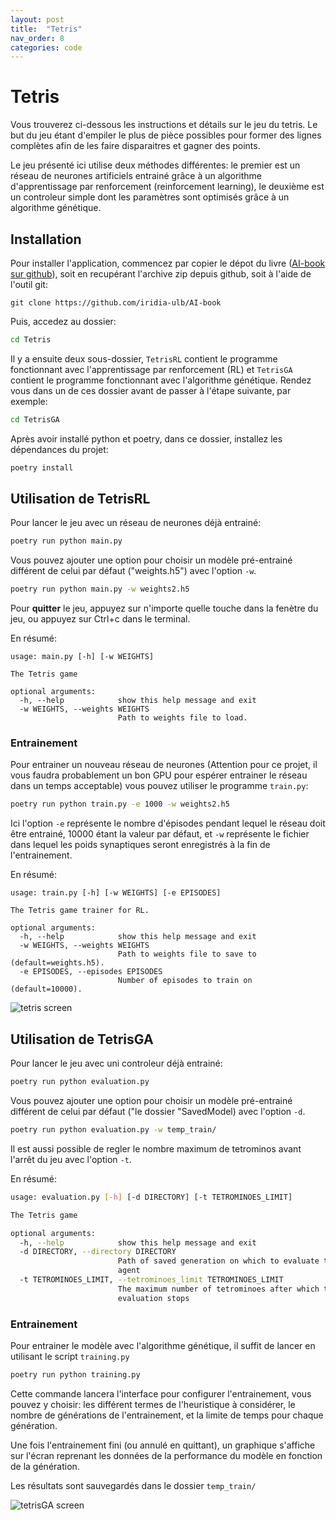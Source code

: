 ```yaml
---
layout: post
title:  "Tetris"
nav_order: 8
categories: code
---
```

# Tetris

Vous trouverez ci-dessous les instructions et détails sur le jeu du tetris.
Le but du jeu étant d'empiler le plus de pièce possibles pour former des lignes
complètes afin de les faire disparaitres et gagner des points.

Le jeu présenté ici utilise deux méthodes différentes:
le premier est un réseau de neurones artificiels entrainé grâce 
à un algorithme d'apprentissage par renforcement (reinforcement learning),
le deuxième est un controleur simple dont les paramètres sont optimisés
grâce à un algorithme génétique.

## Installation

Pour installer l'application, commencez par copier le dépot du livre ([AI-book sur github][ia-gh]),
soit en recupérant l'archive zip depuis github, soit à l'aide de l'outil git:
```
git clone https://github.com/iridia-ulb/AI-book
```

Puis, accedez au dossier:

```bash
cd Tetris
```

Il y a ensuite deux sous-dossier, `TetrisRL` contient le programme fonctionnant
avec l'apprentissage par renforcement (RL) et `TetrisGA` contient le programme
fonctionnant avec l'algorithme génétique.
Rendez vous dans un de ces dossier avant de passer à l'étape suivante, par
exemple:

```bash
cd TetrisGA
```

Après avoir installé python et poetry, dans ce dossier, installez les
dépendances du projet:

```bash
poetry install
```

## Utilisation de TetrisRL 
Pour lancer le jeu avec un réseau de neurones déjà entrainé:
```bash
poetry run python main.py
```

Vous pouvez ajouter une option pour choisir un modèle pré-entrainé différent
de celui par défaut ("weights.h5") avec l'option `-w`.

```bash
poetry run python main.py -w weights2.h5
```

Pour **quitter** le jeu, appuyez sur n'importe quelle touche dans la fenètre du
jeu, ou appuyez sur Ctrl+c dans le terminal.

En résumé:
```
usage: main.py [-h] [-w WEIGHTS]

The Tetris game

optional arguments:
  -h, --help            show this help message and exit
  -w WEIGHTS, --weights WEIGHTS
                        Path to weights file to load.
```

### Entrainement

Pour entrainer un nouveau réseau de neurones 
(Attention pour ce projet, il vous faudra probablement
un bon GPU pour espérer entrainer le réseau dans un temps acceptable) vous
pouvez utiliser le programme `train.py`:
```bash
poetry run python train.py -e 1000 -w weights2.h5
```
Ici l'option `-e` représente le nombre d'épisodes pendant lequel le réseau 
doit être entrainé, 10000 étant la valeur par défaut, et `-w` représente
le fichier dans lequel les poids synaptiques seront enregistrés à la fin de
l'entrainement.

En résumé:
```
usage: train.py [-h] [-w WEIGHTS] [-e EPISODES]

The Tetris game trainer for RL.

optional arguments:
  -h, --help            show this help message and exit
  -w WEIGHTS, --weights WEIGHTS
                        Path to weights file to save to (default=weights.h5).
  -e EPISODES, --episodes EPISODES
                        Number of episodes to train on (default=10000).
```

![tetris screen](../assets/img/tetris.png)

## Utilisation de TetrisGA 

Pour lancer le jeu avec uni controleur déjà entrainé:
```bash
poetry run python evaluation.py
```

Vous pouvez ajouter une option pour choisir un modèle pré-entrainé différent
de celui par défaut ("le dossier "SavedModel) avec l'option `-d`.

```bash
poetry run python evaluation.py -w temp_train/
```

Il est aussi possible de regler le nombre maximum de tetrominos 
avant l'arrêt du jeu avec l'option `-t`.

En résumé:
```bash
usage: evaluation.py [-h] [-d DIRECTORY] [-t TETROMINOES_LIMIT]

The Tetris game

optional arguments:
  -h, --help            show this help message and exit
  -d DIRECTORY, --directory DIRECTORY
                        Path of saved generation on which to evaluate the best
                        agent
  -t TETROMINOES_LIMIT, --tetrominoes_limit TETROMINOES_LIMIT
                        The maximum number of tetrominoes after which the
                        evaluation stops
```

### Entrainement

Pour entrainer le modèle avec l'algorithme génétique, il suffit de lancer en
utilisant le script `training.py`

```bash
poetry run python training.py
```

Cette commande lancera l'interface pour configurer l'entrainement, vous pouvez y
choisir: les différent termes de l'heuristique à considérer, le nombre de
générations de l'entrainement, et la limite de temps pour chaque génération.

Une fois l'entrainement fini (ou annulé en quittant), un graphique s'affiche sur 
l'écran reprenant les données de la performance du modèle en fonction de la
génération.

Les résultats sont sauvegardés dans le dossier `temp_train/`

![tetrisGA screen](../assets/img/tetrisga.png)


[ia-gh]: https://github.com/iridia-ulb/AI-book
